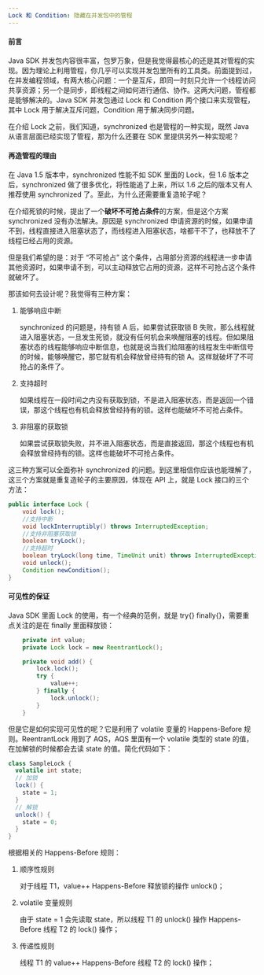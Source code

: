 ```yaml
---
Lock 和 Condition: 隐藏在并发包中的管程
---
```


#### 前言

Java SDK 并发包内容很丰富，包罗万象，但是我觉得最核心的还是其对管程的实现。因为理论上利用管程，你几乎可以实现并发包里所有的工具类。前面提到过，在并发编程领域，有两大核心问题：一个是互斥，即同一时刻只允许一个线程访问共享资源；另一个是同步，即线程之间如何进行通信、协作。这两大问题，管程都是能够解决的。Java SDK 并发包通过 Lock 和 Condition 两个接口来实现管程，其中 Lock 用于解决互斥问题，Condition 用于解决同步问题。

在介绍 Lock 之前，我们知道，synchronized 也是管程的一种实现，既然 Java 从语言层面已经实现了管程，那为什么还要在 SDK 里提供另外一种实现呢？

#### 再造管程的理由

在 Java 1.5 版本中，synchronized 性能不如 SDK 里面的 Lock，但 1.6 版本之后，synchronized 做了很多优化，将性能追了上来，所以 1.6 之后的版本又有人推荐使用 synchronized 了。至此，为什么还需要重复造轮子呢？

在介绍死锁的时候，提出了一个**破坏不可抢占条件**的方案，但是这个方案 synchronized 没有办法解决。原因是 synchronized 申请资源的时候，如果申请不到，线程直接进入阻塞状态了，而线程进入阻塞状态，啥都干不了，也释放不了线程已经占用的资源。

但是我们希望的是：对于 “不可抢占” 这个条件，占用部分资源的线程进一步申请其他资源时，如果申请不到，可以主动释放它占用的资源，这样不可抢占这个条件就破坏了。

那该如何去设计呢？我觉得有三种方案：

1. 能够响应中断

   synchronized 的问题是，持有锁 A 后，如果尝试获取锁 B 失败，那么线程就进入阻塞状态，一旦发生死锁，就没有任何机会来唤醒阻塞的线程。但如果阻塞状态的线程能够响应中断信息，也就是说当我们给阻塞的线程发生中断信号的时候，能够唤醒它，那它就有机会释放曾经持有的锁 A。这样就破坏了不可抢占的条件了。

2. 支持超时

   如果线程在一段时间之内没有获取到锁，不是进入阻塞状态，而是返回一个错误，那这个线程也有机会释放曾经持有的锁。这样也能破坏不可抢占条件。

3. 非阻塞的获取锁

   如果尝试获取锁失败，并不进入阻塞状态，而是直接返回，那这个线程也有机会释放曾经持有的锁。这样也能破坏不可抢占条件。

这三种方案可以全面弥补 synchronized 的问题。到这里相信你应该也能理解了，这三个方案就是重复造轮子的主要原因，体现在 API 上，就是 Lock 接口的三个方法：

```java
public interface Lock {
  	void lock();
  	//支持中断
  	void lockInterruptibly() throws InterruptedException;
  	//支持非阻塞获取锁
  	boolean tryLock();
  	//支持超时
  	boolean tryLock(long time, TimeUnit unit) throws InterruptedException;
  	void unlock();
  	Condition newCondition();
}
```

#### 可见性的保证

Java SDK 里面 Lock 的使用，有一个经典的范例，就是 try{} finally{}，需要重点关注的是在 finally 里面释放锁：

```java
    private int value;
    private Lock lock = new ReentrantLock();

    private void add() {
        lock.lock();
        try {
            value++;
        } finally {
            lock.unlock();
        }
    }
```

但是它是如何实现可见性的呢？它是利用了 volatile 变量的 Happens-Before 规则。ReentrantLock 用到了 AQS，AQS 里面有一个 volatile 类型的 state 的值，在加解锁的时候都会去读 state 的值。简化代码如下：

```java
class SampleLock {
  volatile int state;
  // 加锁
  lock() {
    state = 1;
  }
  // 解锁
  unlock() {
    state = 0;
  }
}
```

根据相关的 Happens-Before 规则：

1. 顺序性规则

   对于线程 T1，value++ Happens-Before 释放锁的操作 unlock()；

2. volatile 变量规则

   由于 state = 1 会先读取 state，所以线程 T1 的 unlock() 操作 Happens-Before 线程 T2 的 lock() 操作；

3. 传递性规则

   线程 T1 的 value++ Happens-Before 线程 T2 的 lock() 操作；

